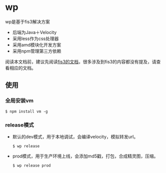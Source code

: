 # wp
wp是基于fis3解决方案

* 后端为Java＋Velocity
* 采用less作为css处理器
* 采用amd模块化开发方案
* 采用npm管理第三方依赖

阅读本文档前，建议先阅读[fis3的文档](http://fis.baidu.com/fis3/docs/beginning/intro.html)，很多涉及到fis3的内容都没有提及，请查看相应的文档。


## 使用

### 全局安装vm

``` shell
$ npm install vm -g
```

### release模式
* 默认的dev模式，用于本地调试，会编译velocity，模拟转发url。

	``` shell
	$ wp release
	```
* prod模式，用于生产环境上线，会添加md5戳，打包，合成精灵图，压缩。

	``` shell
	$ wp release prod
	```

